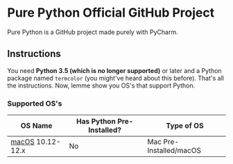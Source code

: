 # Pure Python Official GitHub Project
Pure Python is a GitHub project made purely with PyCharm.
## Instructions
You need __Python 3.5 (which is no longer supported)__ or later and a Python package named `termcolor` (you might've heard about this before). That's all the instructions. Now, lemme show you OS's that support Python.
### Supported OS's

| OS Name | Has Python Pre-Installed? | Type of OS |
| ------- | ------------------------- | ---------- |
| [macOS](https://apple.com/macos) 10.12-12.x | No | Mac Pre-Installed/macOS |
